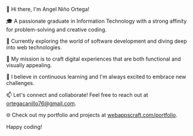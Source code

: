 👋 Hi there, I'm Angel Niño Ortega!

🎓 A passionate graduate in Information Technology with a strong affinity for problem-solving and creative coding.

💼 Currently exploring the world of software development and diving deep into web technologies.

🚀 My mission is to craft digital experiences that are both functional and visually appealing.

🌱 I believe in continuous learning and I'm always excited to embrace new challenges.

📫 Let's connect and collaborate! Feel free to reach out at [ortegacanillo76@gmail.com](mailto:ortegacanillo76@gmail.com).

🌐 Check out my portfolio and projects at [webappscraft.com/portfolio](https://www.webappscraft.com/portfolio).

Happy coding!

<!---
aynjel/aynjel is a ✨ special ✨ repository because its `README.md` (this file) appears on your GitHub profile.
You can click the Preview link to take a look at your changes.
--->
